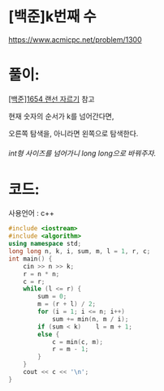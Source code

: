 # [백준]k번째 수

https://www.acmicpc.net/problem/1300

# 풀이:

[[백준]1654 랜선 자르기](https://jyukki97.github.io/blog/2020-02-26-1654/) 참고



현재 숫자의 순서가 k를 넘어간다면,

오른쪽 탐색을, 아니라면 왼쪽으로 탐색한다.



###### int형 사이즈를 넘어가니 long long으로 바꿔주자.



# **코드:**

사용언어 : c++
```c++
#include <iostream>
#include <algorithm>
using namespace std;
long long n, k, i, sum, m, l = 1, r, c;
int main() {
	cin >> n >> k;
	r = n * n;
	c = r;
	while (l <= r) {
		sum = 0;
		m = (r + l) / 2;
		for (i = 1; i <= n; i++)
			sum += min(n, m / i);
		if (sum < k)	l = m + 1;
		else {
			c = min(c, m);
			r = m - 1;
		}
	}
	cout << c << '\n';
}

```

